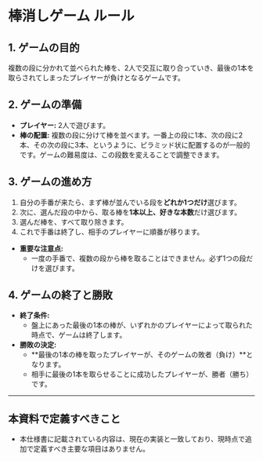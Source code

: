 # 棒消しゲーム ルール

## 1. ゲームの目的
複数の段に分かれて並べられた棒を、2人で交互に取り合っていき、最後の1本を取らされてしまったプレイヤーが負けとなるゲームです。

## 2. ゲームの準備
- **プレイヤー:** 2人で遊びます。
- **棒の配置:** 複数の段に分けて棒を並べます。一番上の段に1本、次の段に2本、その次の段に3本、というように、ピラミッド状に配置するのが一般的です。ゲームの難易度は、この段数を変えることで調整できます。

## 3. ゲームの進め方
1.  自分の手番が来たら、まず棒が並んでいる段を**どれか1つだけ**選びます。
2.  次に、選んだ段の中から、取る棒を**1本以上、好きな本数**だけ選びます。
3.  選んだ棒を、すべて取り除きます。
4.  これで手番は終了し、相手のプレイヤーに順番が移ります。

- **重要な注意点:**
  - 一度の手番で、複数の段から棒を取ることはできません。必ず1つの段だけを選びます。

## 4. ゲームの終了と勝敗
- **終了条件:**
  - 盤上にあった最後の1本の棒が、いずれかのプレイヤーによって取られた時点で、ゲームは終了します。
- **勝敗の決定:**
  - **最後の1本の棒を取ったプレイヤーが、そのゲームの敗者（負け）**となります。
  - 相手に最後の1本を取らせることに成功したプレイヤーが、勝者（勝ち）です。

---
## 本資料で定義すべきこと
- 本仕様書に記載されている内容は、現在の実装と一致しており、現時点で追加で定義すべき主要な項目はありません。
